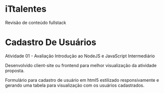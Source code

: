 # iTtalentes
Revisão de conteúdo fullstack
# Cadastro De Usuários
Atividade 01 - Avaliação Introdução ao NodeJS e JavaScript Intermediário

<p>Desenvolvido client-site ou frontend para melhor visualização da atividade proposta.</p>
<p>Formulário para cadastro de usuário em html5 estilizado responsivamente e gerando uma tabela para visualização com os usuários cadastrados.</p>  
